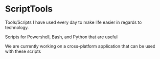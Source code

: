 # ScriptTools
Tools/Scripts I have used every day to make life easier in regards to technology.

Scripts for Powershell, Bash, and Python that are useful


We are currently working on a cross-platform application that can be used with these scripts
